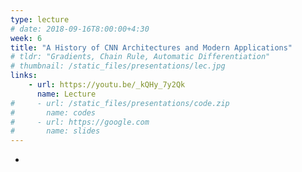 ```yaml
---
type: lecture
# date: 2018-09-16T8:00:00+4:30
week: 6
title: "A History of CNN Architectures and Modern Applications"
# tldr: "Gradients, Chain Rule, Automatic Differentiation"
# thumbnail: /static_files/presentations/lec.jpg
links: 
    - url: https://youtu.be/_kQHy_7y2Qk
      name: Lecture
#     - url: /static_files/presentations/code.zip
#       name: codes
#     - url: https://google.com
#       name: slides
---
```

-
